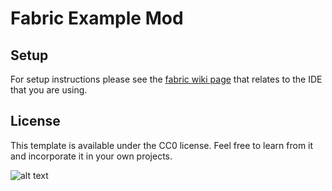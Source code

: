 # Fabric Example Mod

## Setup

For setup instructions please see the [fabric wiki page](https://fabricmc.net/wiki/tutorial:setup) that relates to the IDE that you are using.

## License

This template is available under the CC0 license. Feel free to learn from it and incorporate it in your own projects.


 ![alt text]([https://images.shockbyte.com/knowledgebase/2023-01-18_LlwG9rwFZt.png)
